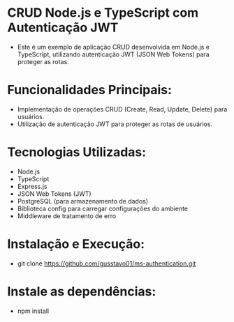 # CRUD Node.js e TypeScript com Autenticação JWT
- Este é um exemplo de aplicação CRUD desenvolvida em Node.js e TypeScript, utilizando autenticação JWT (JSON Web Tokens) para proteger as rotas.

# Funcionalidades Principais:
- Implementação de operações CRUD (Create, Read, Update, Delete) para usuários.
- Utilização de autenticação JWT para proteger as rotas de usuários.

# Tecnologias Utilizadas:
- Node.js
- TypeScript
- Express.js
- JSON Web Tokens (JWT)
- PostgreSQL (para armazenamento de dados)
- Biblioteca config para carregar configurações do ambiente
- Middleware de tratamento de erro

# Instalação e Execução:
  - git clone https://github.com/gusstavo01/ms-authentication.git

 # Instale as dependências:
 - npm install
